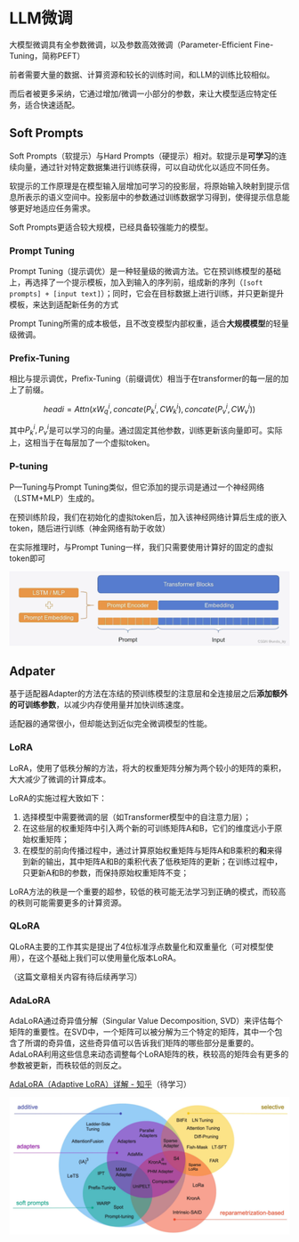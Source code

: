 # LLM微调

大模型微调具有全参数微调，以及参数高效微调（Parameter-Efficient Fine-Tuning，简称PEFT）

前者需要大量的数据、计算资源和较长的训练时间，和LLM的训练比较相似。

而后者被更多采纳，它通过增加/微调一小部分的参数，来让大模型适应特定任务，适合快速适配。

## Soft Prompts

Soft Prompts（软提示）与Hard Prompts（硬提示）相对。软提示是**可学习**的连续向量，通过针对特定数据集进行训练获得，可以自动优化以适应不同任务。

软提示的工作原理是在模型输入层增加可学习的投影层，将原始输入映射到提示信息所表示的语义空间中。投影层中的参数通过训练数据学习得到，使得提示信息能够更好地适应任务需求。

Soft Prompts更适合较大规模，已经具备较强能力的模型。

### Prompt Tuning

Prompt Tuning（提示调优）是一种轻量级的微调方法。它在预训练模型的基础上，再选择了一个提示模板，加入到输入的序列前，组成新的序列（`[soft prompts] + [input text]`）；同时，它会在目标数据上进行训练，并只更新提升模板，来达到适配新任务的方式

Prompt Tuning所需的成本极低，且不改变模型内部权重，适合**大规模模型**的轻量级微调。

### Prefix-Tuning

相比与提示调优，Prefix-Tuning（前缀调优）相当于在transformer的每一层的加上了前缀。

$$
headi = Attn(xW^i_q, concate(P^i_k,CW^i_k), concate(P^i_v,CW^i_v))
$$

其中$P^i_k, P^i_v$是可以学习的向量。通过固定其他参数，训练更新该向量即可。实际上，这相当于在每层加了一个虚拟token。

### P-tuning

P—Tuning与Prompt Tuning类似，但它添加的提示词是通过一个神经网络（LSTM+MLP）生成的。

在预训练阶段，我们在初始化的虚拟token后，加入该神经网络计算后生成的嵌入token，随后进行训练（神金网络有助于收敛）

在实际推理时，与Prompt Tuning一样，我们只需要使用计算好的固定的虚拟token即可

<img src="post_content/LLM微调/aed531652a7fba9c22b69eb0d904b173.png" alt="在这里插入图片描述" style="zoom:67%;" />

## Adpater

基于适配器Adapter的方法在冻结的预训练模型的注意层和全连接层之后**添加额外的可训练参数**，以减少内存使用量并加快训练速度。

适配器的通常很小，但却能达到近似完全微调模型的性能。

### LoRA

LoRA，使用了低秩分解的方法，将大的权重矩阵分解为两个较小的矩阵的乘积，大大减少了微调的计算成本。

LoRA的实施过程大致如下：

1. 选择模型中需要微调的层（如Transformer模型中的自注意力层）；
2. 在这些层的权重矩阵中引入两个新的可训练矩阵A和B，它们的维度远小于原始权重矩阵；
3. 在模型的前向传播过程中，通过计算原始权重矩阵与矩阵A和B乘积的**和**来得到新的输出，其中矩阵A和B的乘积代表了低秩矩阵的更新；在训练过程中，只更新A和B的参数，而保持原始权重矩阵不变；

LoRA方法的秩是一个重要的超参，较低的秩可能无法学习到正确的模式，而较高的秩则可能需要更多的计算资源。

### QLoRA

QLoRA主要的工作其实是提出了4位标准浮点数量化和双重量化（可对模型使用），在这个基础上我们可以使用量化版本LoRA。

（这篇文章相关内容有待后续再学习）

### AdaLoRA

AdaLoRA通过奇异值分解（Singular Value Decomposition, SVD）来评估每个矩阵的重要性。在SVD中，一个矩阵可以被分解为三个特定的矩阵，其中一个包含了所谓的奇异值，这些奇异值可以告诉我们矩阵的哪些部分是重要的。AdaLoRA利用这些信息来动态调整每个LoRA矩阵的秩，秩较高的矩阵会有更多的参数被更新，而秩较低的则反之。

[AdaLoRA（Adaptive LoRA）详解 - 知乎](https://zhuanlan.zhihu.com/p/667432109)（待学习）



![图片](post_content/LLM微调/681bed8452c6993165d7e8deaba1ac45.png)

